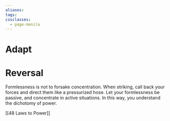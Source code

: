 ```yaml
---
aliases: 
tags: 
cssclasses:
  - page-manila
---
```

# Adapt
# Reversal 
Formlessness is not to forsake concentration. When striking, call back your forces and direct them like a pressurized hose. Let your formlessness be passive, and concentrate in active situations. In this way, you understand the dichotomy of power.

[[48 Laws to Power]]

